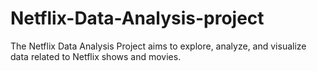# Netflix-Data-Analysis-project
The Netflix Data Analysis Project aims to explore, analyze, and visualize data related to Netflix shows and movies.
